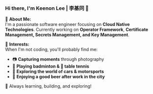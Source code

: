 ### Hi there, I'm Keenon Lee  |  李基同 👋

🔹 **About Me:**  
I'm a passionate software engineer focusing on **Cloud Native Technologies**. 
Currently working on **Operator Framework**, **Certificate Management, Secrets Management, and Key Management**.

🔹 **Interests:**  
When I'm not coding, you'll probably find me:  
- 📷 **Capturing moments** through photography  
- 🏸 **Playing badminton & 🏓 table tennis**  
- 🚗 **Exploring the world of cars & motorsports**  
- 🍻 **Enjoying a good beer after work in the city**  

🚀 Always learning, building, and exploring!  



<!--
<a href="https://lijitong/about">
  <img align="left" src="https://github-readme-stats.vercel.app/api?username=KeenonLee&count_private=true&show_icons=true&hide=issues&hide_title=true&include_all_commits=true" />
</a>
-->
<!--
<a href="https://lijitong/about">
  <img align="left" src="https://github-readme-stats.vercel.app/api/top-langs/?username=KeenonLee" />
</a>
-->
